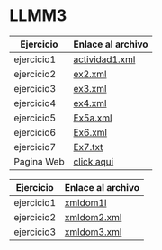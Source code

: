 # LLMM3
| Ejercicio   | Enlace al archivo      |
|-------------|------------------------|
| ejercicio1  | [actividad1.xml](XML/actividad1.xml) |
| ejercicio2  | [ex2.xml](XML/ex2.xml)       |
| ejercicio3  | [ex3.xml](XML/ex3.xml)       |
| ejercicio4  | [ex4.xml](XML/ex4.xml)       |
| ejercicio5  | [Ex5a.xml](XML/Ex5a.xml)     |
| ejercicio6  | [Ex6.xml](XML/Ex6.xml)       |
| ejercicio7  | [Ex7.txt](XML/Ex7.txt)       |
| Pagina Web  | [click aqui](https://irakly1982.github.io/ProyectoXML/)|


| Ejercicio   | Enlace al archivo      |
|-------------|------------------------|
| ejercicio1  | [xmldom1l](XML_DOM/xmldom1.js) |
| ejercicio2  | [xmldom2.xml](XML_DOM/xmldom2.js)       |
| ejercicio3  | [xmldom3.xml](XML_DOM/xmldom3.js)       |
